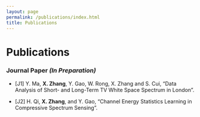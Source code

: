 ```yaml
---
layout: page
permalink: /publications/index.html
title: Publications
---
```

# Publications

### Journal Paper _(In Preparation)_
- [J1] Y. Ma, **X. Zhang**, Y. Gao, W. Rong, X. Zhang and S. Cui, “Data Analysis of Short- and Long-Term
TV White Space Spectrum in London”.

- [J2] H. Qi, **X. Zhang**, and Y. Gao, “Channel Energy Statistics Learning in Compressive Spectrum Sensing”.






